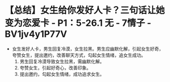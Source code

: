 # 【总结】女生给你发好人卡？三句话让她变为恋爱卡 - P1：5-26.1 无 - 7情子 - BV1jv4y1P77V

-   女生发好人卡，男生回复冷漠，女生拉黑。男生应幽默化解，引起女生好奇，夸赞女生，提出邀约，改善聊天方式，勾起女生情绪，追女生成功。
    1.  男生回复冷漠导致女生拉黑，需幽默化解。
    2.  夸赞女生，引起好奇心，改善印象。
    3.  提出邀约，勾起女生情绪，成功追求女生。